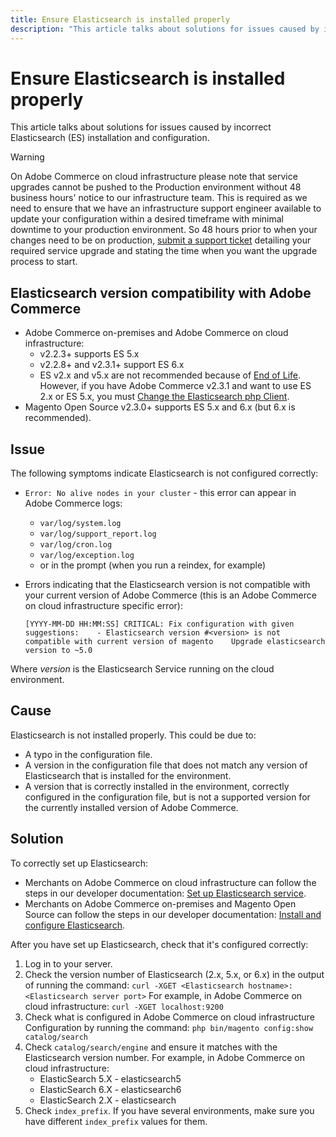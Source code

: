 ```yaml
---
title: Ensure Elasticsearch is installed properly
description: "This article talks about solutions for issues caused by incorrect Elasticsearch (ES) installation and configuration."
---
```


# Ensure Elasticsearch is installed properly

This article talks about solutions for issues caused by incorrect Elasticsearch (ES) installation and configuration.

>[!WARNING]
>
>On Adobe Commerce on cloud infrastructure please note that service upgrades cannot be pushed to the Production environment without 48 business hours' notice to our infrastructure team. This is required as we need to ensure that we have an infrastructure support engineer available to update your configuration within a desired timeframe with minimal downtime to your production environment. So 48 hours prior to when your changes need to be on production, [submit a support ticket](https://experienceleague.adobe.com/docs/commerce-knowledge-base/kb/help-center-guide/magento-help-center-user-guide.html#submit-ticket) detailing your required service upgrade and stating the time when you want the upgrade process to start.

## Elasticsearch version compatibility with Adobe Commerce

* Adobe Commerce on-premises and Adobe Commerce on cloud infrastructure:
    * v2.2.3+ supports ES 5.x
    * v2.2.8+ and v2.3.1+ support ES 6.x
    * ES v2.x and v5.x are not recommended because of [End of Life](https://www.elastic.co/support/eol). However, if you have Adobe Commerce v2.3.1 and want to use ES 2.x or ES 5.x, you must [Change the Elasticsearch php Client](https://devdocs.magento.com/guides/v2.3/config-guide/elasticsearch/es-downgrade.html).
* Magento Open Source v2.3.0+ supports ES 5.x and 6.x (but 6.x is recommended).

## Issue

The following symptoms indicate Elasticsearch is not configured correctly:

* `Error: No alive nodes in your cluster` - this error can appear in Adobe Commerce logs:
    * `var/log/system.log`
    * `var/log/support_report.log`
    * `var/log/cron.log`
    * `var/log/exception.log`
    * or in the prompt (when you run a reindex, for example)
* Errors indicating that the Elasticsearch version is not compatible with your current version of Adobe Commerce (this is an Adobe Commerce on cloud infrastructure specific error):

    ```clike
    [YYYY-MM-DD HH:MM:SS] CRITICAL: Fix configuration with given suggestions:    - Elasticsearch version #<version> is not compatible with current version of magento    Upgrade elasticsearch version to ~5.0
    ```

Where *version* is the Elasticsearch Service running on the cloud environment.

## Cause

Elasticsearch is not installed properly. This could be due to:

* A typo in the configuration file.
* A version in the configuration file that does not match any version of Elasticsearch that is installed for the environment.
* A version that is correctly installed in the environment, correctly configured in the configuration file, but is not a supported version for the currently installed version of Adobe Commerce.

## Solution

To correctly set up Elasticsearch:

* Merchants on Adobe Commerce on cloud infrastructure can follow the steps in our developer documentation: [Set up Elasticsearch service](https://devdocs.magento.com/guides/v2.3/cloud/project/project-conf-files_services-elastic.html).
* Merchants on Adobe Commerce on-premises and Magento Open Source can follow the steps in our developer documentation: [Install and configure Elasticsearch](https://devdocs.magento.com/guides/v2.3/config-guide/elasticsearch/es-overview.html).

After you have set up Elasticsearch, check that it's configured correctly:

1. Log in to your server.
1. Check the version number of Elasticsearch (2.x, 5.x, or 6.x) in the output of running the command: `curl -XGET <Elasticsearch hostname>:<Elasticsearch server port>` For example, in Adobe Commerce on cloud infrastructure: `curl -XGET localhost:9200`
1. Check what is configured in Adobe Commerce on cloud infrastructure Configuration by running the command: `php bin/magento config:show catalog/search`
1. Check `catalog/search/engine` and ensure it matches with the Elasticsearch version number. For example, in Adobe Commerce on cloud infrastructure:
    * ElasticSearch 5.X - elasticsearch5
    * ElasticSearch 6.X - elasticsearch6
    * ElasticSearch 2.X - elasticsearch
1. Check `index_prefix`. If you have several environments, make sure you have different `index_prefix` values for them.
